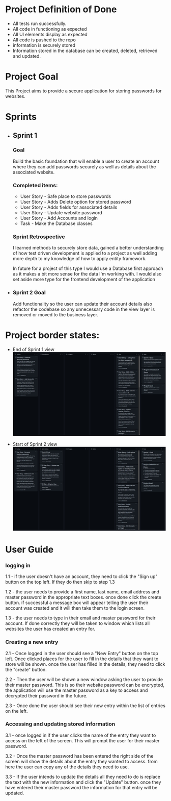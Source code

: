 # Project Definition of Done

- All tests run successfully.
- All code in functioning as expected
- All UI elements display as expected 
- All code is pushed to the repo
- information is securely stored
- Information stored in the database can be created, deleted, retrieved and updated.

# Project Goal

This Project aims to provide a secure application for storing passwords for websites.

# Sprints

- ## Sprint 1

  ### Goal

    Build the basic foundation that will enable a user to create an account where they can add passwords securely as well as details about the associated website.


    ### Completed items:

     - User Story - Safe place to store passwords
     - User Story - Adds Delete option for stored password
     - User Story - Adds fields for associated details  
     - User Story - Update website password  
     - User Story - Add Accounts and login
     - Task - Make the Database classes
     
    ### Sprint Retrospective

    I learned methods to securely store data, gained a better understanding of how test driven development is applied to a project as well adding more depth to my knowledge of how to apply entity framework. 

    In future for a project of this type I would use a Database first approach as it makes a bit more sense for the data I'm working with. I would also set aside more type for the frontend development of the application 

- ### Sprint 2 Goal

    Add functionality so the user can update their account details also refactor the codebase so any unnecessary code in the view layer is removed or moved to the business layer.

# Project border states:
- End of Sprint 1 view
![End of Sprint 1 view](Pictures/ProjectBoardInitalView.jpg)

- Start of Sprint 2 view
![Start of Sprint 2 view](Pictures/ProjectBoardBeforeSprint2.jpg)


# User Guide

### logging in
1.1 - if the user doesn't have an account, they need to click the "Sign up" button on the top left. If they do then skip to step 1.3

1.2 - the user needs to provide a first name, last name, email address and master password in the appropriate text boxes. once done click the create button. if successful a message box will appear telling the user their account was created and it will then take them to the login screen.

1.3 - the user needs to type in their email and master password for their account. If done correctly they will be taken to window which lists all websites the user has created an entry for.

### Creating a new entry

2.1 - Once logged in the user should see a "New Entry" button on the top left. Once clicked places for the user to fill in the details that they want to store will be shown. once the user has filled in the details, they need to click the "create" button.

2.2 - Then the user will be shown a new window asking the user to provide their master password. This is so their website password can be encrypted, the application will use the master password as a key to access and decrypted their password in the future.

2.3 - Once done the user should see their new entry within the list of entries on the left.

### Accessing and updating stored information

3.1 - once logged in if the user clicks the name of the entry they want to access on the left of the screen. This will prompt the user for their master password.

3.2 - Once the master password has been entered the right side of the screen will show the details about the entry they wanted to access. from here the user can copy any of the details they need to use.

3.3 - If the user intends to update the details all they need to do is replace the text with the new information and click the "Update" button. once they have entered their master password the information for that entry will be updated.
